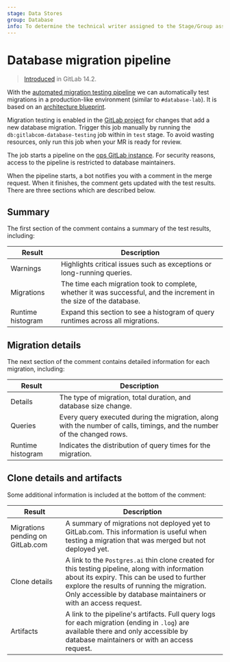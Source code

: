 ```yaml
---
stage: Data Stores
group: Database
info: To determine the technical writer assigned to the Stage/Group associated with this page, see https://about.gitlab.com/handbook/engineering/ux/technical-writing/#assignments
---
```


# Database migration pipeline

> [Introduced](https://gitlab.com/gitlab-org/database-team/team-tasks/-/issues/171) in GitLab 14.2.

With the [automated migration testing pipeline](https://gitlab.com/gitlab-org/database-team/gitlab-com-database-testing)
we can automatically test migrations in a production-like environment (similar to `#database-lab`).
It is based on an [architecture blueprint](../../architecture/blueprints/database_testing/index.md).

Migration testing is enabled in the [GitLab project](https://gitlab.com/gitlab-org/gitlab)
for changes that add a new database migration. Trigger this job manually by running the
`db:gitlabcom-database-testing` job within in `test` stage. To avoid wasting resources,
only run this job when your MR is ready for review.

The job starts a pipeline on the [ops GitLab instance](https://ops.gitlab.net/).
For security reasons, access to the pipeline is restricted to database maintainers.

When the pipeline starts, a bot notifies you with a comment in the merge request.
When it finishes, the comment gets updated with the test results.
There are three sections which are described below.

## Summary

The first section of the comment contains a summary of the test results, including:

| Result            | Description                                                                                                         |
|-------------------|---------------------------------------------------------------------------------------------------------------------|
| Warnings          | Highlights critical issues such as exceptions or long-running queries.                                              |
| Migrations        | The time each migration took to complete, whether it was successful, and the increment in the size of the database. |
| Runtime histogram | Expand this section to see a histogram of query runtimes across all migrations.                                     |

## Migration details

The next section of the comment contains detailed information for each migration, including:

| Result            | Description                                                                                                             |
|-------------------|-------------------------------------------------------------------------------------------------------------------------|
| Details           | The type of migration, total duration, and database size change.                                                        |
| Queries           | Every query executed during the migration, along with the number of calls, timings, and the number of the changed rows. |
| Runtime histogram | Indicates the distribution of query times for the migration.                                                            |

## Clone details and artifacts

Some additional information is included at the bottom of the comment:

| Result                           | Description                                                                                                                                                                                                                                                     |
|----------------------------------|-----------------------------------------------------------------------------------------------------------------------------------------------------------------------------------------------------------------------------------------------------------------|
| Migrations pending on GitLab.com | A summary of migrations not deployed yet to GitLab.com. This information is useful when testing a migration that was merged but not deployed yet.                                                                                                                      |
| Clone details                    | A link to the `Postgres.ai` thin clone created for this testing pipeline, along with information about its expiry. This can be used to further explore the results of running the migration. Only accessible by database maintainers or with an access request. |
| Artifacts                        | A link to the pipeline's artifacts. Full query logs for each migration (ending in `.log`) are available there and only accessible by database maintainers or with an access request.                                                                            |
